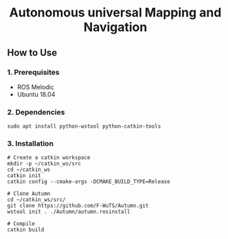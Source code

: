 <h1 align="center">Autonomous universal Mapping and Navigation</h1>

## How to Use

### 1. Prerequisites

* ROS Melodic
* Ubuntu 18.04

### 2. Dependencies

```
sudo apt install python-wstool python-catkin-tools 
```

### 3. Installation

```shell
# Create a catkin workspace
mkdir -p ~/catkin_ws/src
cd ~/catkin_ws
catkin init
catkin config --cmake-args -DCMAKE_BUILD_TYPE=Release

# Clone Autumn
cd ~/catkin_ws/src/
git clone https://github.com/F-WuTS/Autumn.git
wstool init . ./Autumn/autumn.rosinstall

# Compile
catkin build
```
